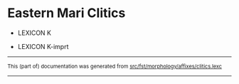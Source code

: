 # Eastern Mari Clitics

* LEXICON K  

* LEXICON K-imprt 

* * *

<small>This (part of) documentation was generated from [src/fst/morphology/affixes/clitics.lexc](https://github.com/giellalt/lang-mhr/blob/main/src/fst/morphology/affixes/clitics.lexc)</small>

---


